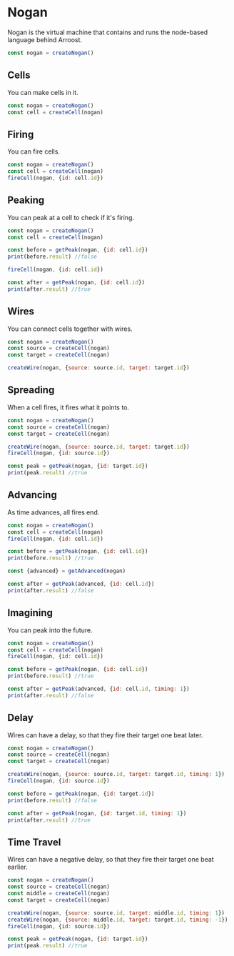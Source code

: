 # Nogan

Nogan is the virtual machine that contains and runs the node-based language behind Arroost.

```js
const nogan = createNogan()
```

## Cells

You can make cells in it.

```js
const nogan = createNogan()
const cell = createCell(nogan)
```

## Firing

You can fire cells.

```js
const nogan = createNogan()
const cell = createCell(nogan)
fireCell(nogan, {id: cell.id})
```

## Peaking

You can peak at a cell to check if it's firing.

```js
const nogan = createNogan()
const cell = createCell(nogan)

const before = getPeak(nogan, {id: cell.id})
print(before.result) //false

fireCell(nogan, {id: cell.id})

const after = getPeak(nogan, {id: cell.id})
print(after.result) //true
```

## Wires

You can connect cells together with wires.

```js
const nogan = createNogan()
const source = createCell(nogan)
const target = createCell(nogan)

createWire(nogan, {source: source.id, target: target.id})
```

## Spreading

When a cell fires, it fires what it points to.

```js
const nogan = createNogan()
const source = createCell(nogan)
const target = createCell(nogan)

createWire(nogan, {source: source.id, target: target.id})
fireCell(nogan, {id: source.id})

const peak = getPeak(nogan, {id: target.id})
print(peak.result) //true
```

## Advancing

As time advances, all fires end.

```js
const nogan = createNogan()
const cell = createCell(nogan)
fireCell(nogan, {id: cell.id})

const before = getPeak(nogan, {id: cell.id})
print(before.result) //true

const {advanced} = getAdvanced(nogan)

const after = getPeak(advanced, {id: cell.id})
print(after.result) //false
```

## Imagining

You can peak into the future.

```js
const nogan = createNogan()
const cell = createCell(nogan)
fireCell(nogan, {id: cell.id})

const before = getPeak(nogan, {id: cell.id})
print(before.result) //true

const after = getPeak(advanced, {id: cell.id, timing: 1})
print(after.result) //false
```

## Delay

Wires can have a delay, so that they fire their target one beat later.

```js
const nogan = createNogan()
const source = createCell(nogan)
const target = createCell(nogan)

createWire(nogan, {source: source.id, target: target.id, timing: 1})
fireCell(nogan, {id: source.id})

const before = getPeak(nogan, {id: target.id})
print(before.result) //false

const after = getPeak(nogan, {id: target.id, timing: 1})
print(after.result) //true
```

## Time Travel

Wires can have a negative delay, so that they fire their target one beat earlier.

```js
const nogan = createNogan()
const source = createCell(nogan)
const middle = createCell(nogan)
const target = createCell(nogan)

createWire(nogan, {source: source.id, target: middle.id, timing: 1})
createWire(nogan, {source: middle.id, target: target.id, timing: -1})
fireCell(nogan, {id: source.id})

const peak = getPeak(nogan, {id: target.id})
print(peak.result) //true
```
